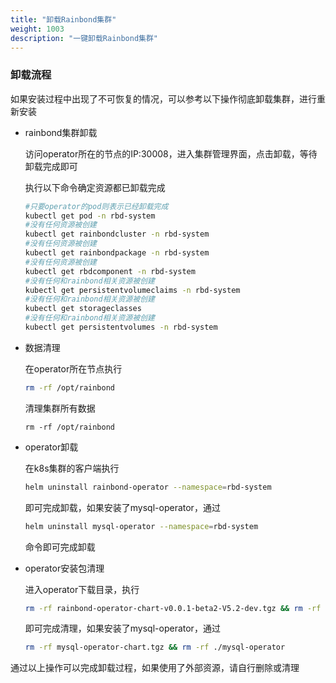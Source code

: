 ```yaml
---
title: "卸载Rainbond集群"
weight: 1003
description: "一键卸载Rainbond集群"
---
```


### 卸载流程

如果安装过程中出现了不可恢复的情况，可以参考以下操作彻底卸载集群，进行重新安装

- rainbond集群卸载

  访问operator所在的节点的IP:30008，进入集群管理界面，点击卸载，等待卸载完成即可

  执行以下命令确定资源都已卸载完成

  ```bash
  #只要operator的pod则表示已经卸载完成
  kubectl get pod -n rbd-system
  #没有任何资源被创建
  kubectl get rainbondcluster -n rbd-system
  #没有任何资源被创建
  kubectl get rainbondpackage -n rbd-system
  #没有任何资源被创建
  kubectl get rbdcomponent -n rbd-system
  #没有任何和rainbond相关资源被创建
  kubectl get persistentvolumeclaims -n rbd-system
  #没有任何和rainbond相关资源被创建
  kubectl get storageclasses
  #没有任何和rainbond相关资源被创建
  kubectl get persistentvolumes -n rbd-system
  ```

- 数据清理

  在operator所在节点执行

  ```bash
  rm -rf /opt/rainbond
  ```

  清理集群所有数据

  ```
  rm -rf /opt/rainbond
  ```

- operator卸载

  在k8s集群的客户端执行

  ```bash
  helm uninstall rainbond-operator --namespace=rbd-system
  ```

  即可完成卸载，如果安装了mysql-operator，通过

  ```bash
  helm uninstall mysql-operator --namespace=rbd-system
  ```

  命令即可完成卸载

- operator安装包清理

  进入operator下载目录，执行
  
  ```bash
  rm -rf rainbond-operator-chart-v0.0.1-beta2-V5.2-dev.tgz && rm -rf ./chart
  ```
  
  即可完成清理，如果安装了mysql-operator，通过
  
  ```bash
  rm -rf mysql-operator-chart.tgz && rm -rf ./mysql-operator
  ```

通过以上操作可以完成卸载过程，如果使用了外部资源，请自行删除或清理

